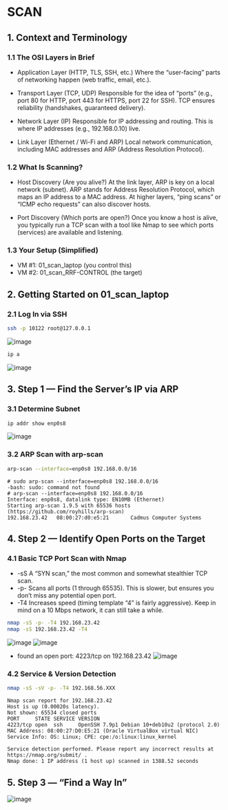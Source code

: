 # SCAN
## 1. Context and Terminology
### 1.1 The OSI Layers in Brief
- Application Layer (HTTP, TLS, SSH, etc.)
Where the “user-facing” parts of networking happen (web traffic, email, etc.).

- Transport Layer (TCP, UDP)
Responsible for the idea of “ports” (e.g., port 80 for HTTP, port 443 for HTTPS, port 22 for SSH).
TCP ensures reliability (handshakes, guaranteed delivery).

- Network Layer (IP)
Responsible for IP addressing and routing. This is where IP addresses (e.g., 192.168.0.10) live.

- Link Layer (Ethernet / Wi-Fi and ARP)
Local network communication, including MAC addresses and ARP (Address Resolution Protocol).

### 1.2 What Is Scanning?
- Host Discovery (Are you alive?)
At the link layer, ARP is key on a local network (subnet). ARP stands for Address Resolution Protocol, which maps an IP address to a MAC address.
At higher layers, “ping scans” or “ICMP echo requests” can also discover hosts.

- Port Discovery (Which ports are open?)
Once you know a host is alive, you typically run a TCP scan with a tool like Nmap to see which ports (services) are available and listening.

### 1.3 Your Setup (Simplified)
- VM #1: 01_scan_laptop (you control this)
- VM #2: 01_scan_RRF-CONTROL (the target)

## 2. Getting Started on 01_scan_laptop
### 2.1 Log In via SSH
```bash
ssh -p 10122 root@127.0.0.1
```
![image](https://github.com/user-attachments/assets/a37ef25a-30be-4045-9cee-48bd5090fe9d)
```bash
ip a
```
![image](https://github.com/user-attachments/assets/ae7b99cc-239f-47de-b92a-069f0fdba648)

## 3. Step 1 — Find the Server’s IP via ARP
### 3.1 Determine Subnet
```bash
ip addr show enp0s8
```
![image](https://github.com/user-attachments/assets/271fabec-d66b-49e7-a969-0e56eb886cd6)
### 3.2 ARP Scan with arp-scan
```bash
arp-scan --interface=enp0s8 192.168.0.0/16
```
```
# sudo arp-scan --interface=enp0s8 192.168.0.0/16
-bash: sudo: command not found
# arp-scan --interface=enp0s8 192.168.0.0/16
Interface: enp0s8, datalink type: EN10MB (Ethernet)
Starting arp-scan 1.9.5 with 65536 hosts (https://github.com/royhills/arp-scan)
192.168.23.42   08:00:27:d0:e5:21       Cadmus Computer Systems
```
## 4. Step 2 — Identify Open Ports on the Target
### 4.1 Basic TCP Port Scan with Nmap
- -sS
A “SYN scan,” the most common and somewhat stealthier TCP scan.
- -p-
Scans all ports (1 through 65535). This is slower, but ensures you don’t miss any potential open port.
- -T4
Increases speed (timing template “4” is fairly aggressive). Keep in mind on a 10 Mbps network, it can still take a while.

```bash
nmap -sS -p- -T4 192.168.23.42
nmap -sS 192.168.23.42 -T4
```
![image](https://github.com/user-attachments/assets/8141ba28-8f07-44ec-9f39-aaf6111aee40)
![image](https://github.com/user-attachments/assets/72cb2057-d147-4860-9cf4-5206f096b047)

- found an open port: 4223/tcp on 192.168.23.42
![image](https://github.com/user-attachments/assets/cd099ed5-2e2a-4581-86da-e475366dbb51)

### 4.2 Service & Version Detection
```bash
nmap -sS -sV -p- -T4 192.168.56.XXX
```
```
Nmap scan report for 192.168.23.42
Host is up (0.00020s latency).
Not shown: 65534 closed ports
PORT     STATE SERVICE VERSION
4223/tcp open  ssh     OpenSSH 7.9p1 Debian 10+deb10u2 (protocol 2.0)
MAC Address: 08:00:27:D0:E5:21 (Oracle VirtualBox virtual NIC)
Service Info: OS: Linux; CPE: cpe:/o:linux:linux_kernel

Service detection performed. Please report any incorrect results at https://nmap.org/submit/ .
Nmap done: 1 IP address (1 host up) scanned in 1388.52 seconds
```

## 5. Step 3 — “Find a Way In”
![image](https://github.com/user-attachments/assets/eaa17001-496e-42c0-8ea2-7f0e67ebb270)






